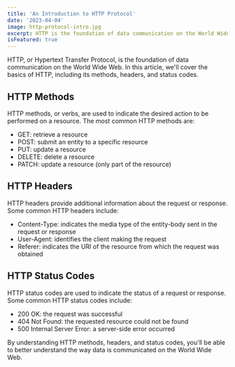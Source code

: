 ```yaml
---
title: 'An Introduction to HTTP Protocol'
date: '2023-04-04'
image: http-protocol-intro.jpg
excerpt: HTTP is the foundation of data communication on the World Wide Web. Learn about the basics of HTTP, including its methods, headers, and status codes.
isFeatured: true
---
```

HTTP, or Hypertext Transfer Protocol, is the foundation of data communication on the World Wide Web. In this article, we'll cover the basics of HTTP, including its methods, headers, and status codes.

## HTTP Methods

HTTP methods, or verbs, are used to indicate the desired action to be performed on a resource. The most common HTTP methods are:

- GET: retrieve a resource
- POST: submit an entity to a specific resource
- PUT: update a resource
- DELETE: delete a resource
- PATCH: update a resource (only part of the resource)

## HTTP Headers

HTTP headers provide additional information about the request or response. Some common HTTP headers include:

- Content-Type: indicates the media type of the entity-body sent in the request or response
- User-Agent: identifies the client making the request
- Referer: indicates the URI of the resource from which the request was obtained

## HTTP Status Codes

HTTP status codes are used to indicate the status of a request or response. Some common HTTP status codes include:

- 200 OK: the request was successful
- 404 Not Found: the requested resource could not be found
- 500 Internal Server Error: a server-side error occurred

By understanding HTTP methods, headers, and status codes, you'll be able to better understand the way data is communicated on the World Wide Web.